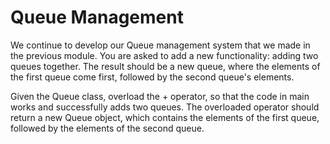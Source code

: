 # Queue Management


We continue to develop our Queue management system that we made in the previous module.
You are asked to add a new functionality: adding two queues together. The result should be a new queue, where the elements of the first queue come first, followed by the second queue's elements.

Given the Queue class, overload the + operator, so that the code in main works and successfully adds two queues.
The overloaded operator should return a new Queue object, which contains the elements of the first queue, followed by the elements of the second queue.
